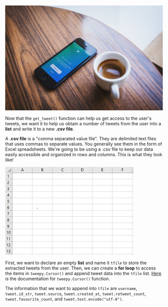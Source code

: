 <!--title={Extracting Tweets Into .csv File}-->

![White Ceramic Teacup Beside Black Iphone 5 on Brown Wooden Table](./image/pexels-photo-58639.jpeg)

Now that the `get_tweet()` function can help us get access to the user's tweets, we want it to help us obtain a number of tweets from the user into a **list** and write it to a new **.csv file**. 

A **.csv file** is a "comma separated value file". They are delimited text files that uses commas to separate values. You generally see them in the form of Excel spreadsheets. We're going to be using a .csv file to keep our data easily accessible and organized in rows and columns. This is what they look like!

![image-20200312174553964](./image/csv_file.png)


First, we want to declare an empty **list** and name it `tfile` to store the extracted tweets from the user. Then, we can create a **for loop** to access the items in `tweepy.Cursor()` and append tweet data into the `tfile` list. [Here](http://docs.tweepy.org/en/v3.5.0/cursor_tutorial.html) is the documentation for `tweepy.Cursor()` function.


The information that we want to append into `tfile` are `username`, `tweet.id_str`, `tweet.source`, `tweet.created_at`, `tweet.retweet_count`, `tweet.favourite_count`, and `tweet.text.encode("utf-8")`.

